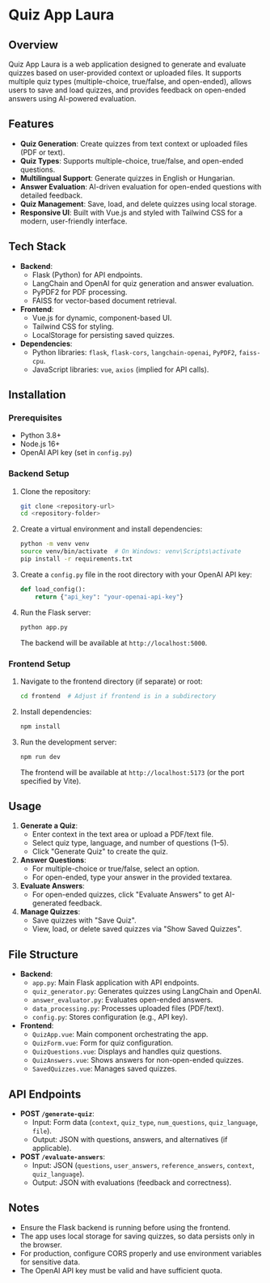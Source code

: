 # Quiz App Laura

## Overview
Quiz App Laura is a web application designed to generate and evaluate quizzes based on user-provided context or uploaded files. It supports multiple quiz types (multiple-choice, true/false, and open-ended), allows users to save and load quizzes, and provides feedback on open-ended answers using AI-powered evaluation.

## Features
- **Quiz Generation**: Create quizzes from text context or uploaded files (PDF or text).
- **Quiz Types**: Supports multiple-choice, true/false, and open-ended questions.
- **Multilingual Support**: Generate quizzes in English or Hungarian.
- **Answer Evaluation**: AI-driven evaluation for open-ended questions with detailed feedback.
- **Quiz Management**: Save, load, and delete quizzes using local storage.
- **Responsive UI**: Built with Vue.js and styled with Tailwind CSS for a modern, user-friendly interface.

## Tech Stack
- **Backend**:
  - Flask (Python) for API endpoints.
  - LangChain and OpenAI for quiz generation and answer evaluation.
  - PyPDF2 for PDF processing.
  - FAISS for vector-based document retrieval.
- **Frontend**:
  - Vue.js for dynamic, component-based UI.
  - Tailwind CSS for styling.
  - LocalStorage for persisting saved quizzes.
- **Dependencies**:
  - Python libraries: `flask`, `flask-cors`, `langchain-openai`, `PyPDF2`, `faiss-cpu`.
  - JavaScript libraries: `vue`, `axios` (implied for API calls).

## Installation

### Prerequisites
- Python 3.8+
- Node.js 16+
- OpenAI API key (set in `config.py`)

### Backend Setup
1. Clone the repository:
   ```bash
   git clone <repository-url>
   cd <repository-folder>
   ```
2. Create a virtual environment and install dependencies:
   ```bash
   python -m venv venv
   source venv/bin/activate  # On Windows: venv\Scripts\activate
   pip install -r requirements.txt
   ```
3. Create a `config.py` file in the root directory with your OpenAI API key:
   ```python
   def load_config():
       return {"api_key": "your-openai-api-key"}
   ```
4. Run the Flask server:
   ```bash
   python app.py
   ```
   The backend will be available at `http://localhost:5000`.

### Frontend Setup
1. Navigate to the frontend directory (if separate) or root:
   ```bash
   cd frontend  # Adjust if frontend is in a subdirectory
   ```
2. Install dependencies:
   ```bash
   npm install
   ```
3. Run the development server:
   ```bash
   npm run dev
   ```
   The frontend will be available at `http://localhost:5173` (or the port specified by Vite).

## Usage
1. **Generate a Quiz**:
   - Enter context in the text area or upload a PDF/text file.
   - Select quiz type, language, and number of questions (1–5).
   - Click "Generate Quiz" to create the quiz.
2. **Answer Questions**:
   - For multiple-choice or true/false, select an option.
   - For open-ended, type your answer in the provided textarea.
3. **Evaluate Answers**:
   - For open-ended quizzes, click "Evaluate Answers" to get AI-generated feedback.
4. **Manage Quizzes**:
   - Save quizzes with "Save Quiz".
   - View, load, or delete saved quizzes via "Show Saved Quizzes".

## File Structure
- **Backend**:
  - `app.py`: Main Flask application with API endpoints.
  - `quiz_generator.py`: Generates quizzes using LangChain and OpenAI.
  - `answer_evaluator.py`: Evaluates open-ended answers.
  - `data_processing.py`: Processes uploaded files (PDF/text).
  - `config.py`: Stores configuration (e.g., API key).
- **Frontend**:
  - `QuizApp.vue`: Main component orchestrating the app.
  - `QuizForm.vue`: Form for quiz configuration.
  - `QuizQuestions.vue`: Displays and handles quiz questions.
  - `QuizAnswers.vue`: Shows answers for non-open-ended quizzes.
  - `SavedQuizzes.vue`: Manages saved quizzes.

## API Endpoints
- **POST `/generate-quiz`**:
  - Input: Form data (`context`, `quiz_type`, `num_questions`, `quiz_language`, `file`).
  - Output: JSON with questions, answers, and alternatives (if applicable).
- **POST `/evaluate-answers`**:
  - Input: JSON (`questions`, `user_answers`, `reference_answers`, `context`, `quiz_language`).
  - Output: JSON with evaluations (feedback and correctness).

## Notes
- Ensure the Flask backend is running before using the frontend.
- The app uses local storage for saving quizzes, so data persists only in the browser.
- For production, configure CORS properly and use environment variables for sensitive data.
- The OpenAI API key must be valid and have sufficient quota.
